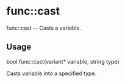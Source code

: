 # func::cast
func::cast -- Casts a variable.

## Usage
  bool func::cast(variant* variable, string type)

Casts variable into a specified type.
